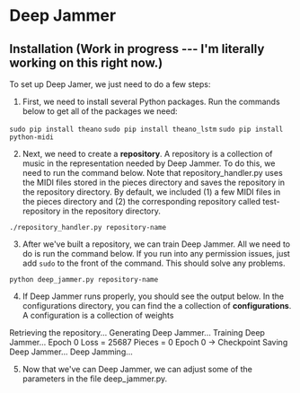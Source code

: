 # Deep Jammer

## Installation (Work in progress --- I'm literally working on this right now.)

To set up Deep Jamer, we just need to do a few steps:

1. First, we need to install several Python packages. Run the commands below to get all of the packages we need:

`sudo pip install theano`
`sudo pip install theano_lstm`
`sudo pip install python-midi`

2. Next, we need to create a **repository**. A repository is a collection of music in the representation needed by Deep Jammer. To do this, we need to run the command below. Note that repository_handler.py uses the MIDI files stored in the pieces directory and saves the repository in the repository directory. By default, we included (1) a few MIDI files in the pieces directory and (2) the corresponding repository called test-repository in the repository directory. 

`./repository_handler.py repository-name`

3. After we've built a repository, we can train Deep Jammer. All we need to do is run the command below. If you run into any permission issues, just add `sudo` to the front of the command. This should solve any problems.

`python deep_jammer.py repository-name`

4. If Deep Jammer runs properly, you should see the output below. In the configurations directory, you can find the a collection of **configurations**. A configuration is a collection of weights 

Retrieving the repository...
Generating Deep Jammer...
Training Deep Jammer...
Epoch 0
    Loss = 25687
    Pieces = 0
Epoch 0 -> Checkpoint
Saving Deep Jammer...
Deep Jamming...

5. Now that we've can Deep Jammer, we can adjust some of the parameters in the file deep_jammer.py.
